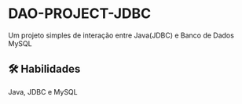 
# DAO-PROJECT-JDBC

Um projeto simples de interação entre Java(JDBC) e Banco de Dados MySQL

## 🛠 Habilidades
Java, JDBC e MySQL

